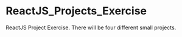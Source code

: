 # ReactJS_Projects_Exercise
ReactJS Project Exercise. There will be four different small projects. 
